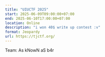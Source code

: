 ```yaml
---
title: "UIUCTF 2025"
start: 2025-06-09T09:00:00+07:00
end: 2025-06-10T17:00:00+07:00
location: Online
description: "i won 40$ write up contest :v"
format: Jeopardy
url: https://tjctf.org/
---
```

Team: As kNowN aS b4r